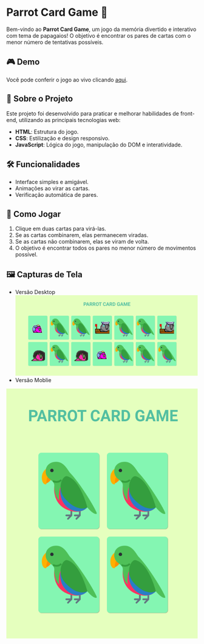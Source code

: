 # Parrot Card Game 🦜

Bem-vindo ao **Parrot Card Game**, um jogo da memória divertido e interativo com tema de papagaios! O objetivo é encontrar os pares de cartas com o menor número de tentativas possíveis.

## 🎮 Demo

Você pode conferir o jogo ao vivo clicando [aqui](https://9xx2d6.csb.app/).

## 📜 Sobre o Projeto

Este projeto foi desenvolvido para praticar e melhorar habilidades de front-end, utilizando as principais tecnologias web:

- **HTML**: Estrutura do jogo.
- **CSS**: Estilização e design responsivo.
- **JavaScript**: Lógica do jogo, manipulação do DOM e interatividade.

## 🛠️ Funcionalidades

- Interface simples e amigável.
- Animações ao virar as cartas.
- Verificação automática de pares.

## 🚀 Como Jogar

1. Clique em duas cartas para virá-las.
2. Se as cartas combinarem, elas permanecem viradas.
3. Se as cartas não combinarem, elas se viram de volta.
4. O objetivo é encontrar todos os pares no menor número de movimentos possível.

## 🖼️ Capturas de Tela
- Versão Desktop
![Screenshot do Jogo](./images/desktop.png)
- Versão Moblie

![Screenshot do Jogo](./images/moblie.png)
